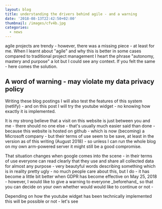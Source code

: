 ```yaml
---
layout: blog
title: understanding the drivers behind agile - and a warning
date: '2018-08-13T22:42:50+02:00'
thumbnail: /images/cfv4b.jpg
categories:
  - news
---
```

agile projects are trendy - however, there was a missing piece - at least for me. When I learnt about "agile" and why this is better in some cases compared to traditional project management I heart the phrase "autonomy, mastery and purpose" a lot but I could see any context. If you felt the same - here comes the solution.

## A word of warning - may violate my data privacy policy

Writing these blog postings I will also test the features of this system (netlify) - and on this post I will try the youtube widget - no knowing how exactly it is implemented. 

It is my strong believe that a visit on this website is just between you and me - there should no one else - that's usually much easier said than done - because this website is hosted on github - which is now (becoming) a Microsoft company - but their terms of use seem to be save, at least in the version as of this writing (August 2018) - so unless I can run the whole blog on my own arm-powered server it might still be a good compromise.

That situation changes when google comes into the scene - in their terms of use everyone can read clearly that they use and share all collected data for almost any purpose - very beautyful words describing something which is in reality pretty ugly - no much people care about this, but I do - it has become a little bit better when GDPR has become effective on May 25, 2018 - however, I would like to give a warning to everyone \_beforehand\_ so that you can decide on your own whether would would like to continue or not - 

Depending on how the youtube widget has been technically implemented this will be possible or not - let's see
